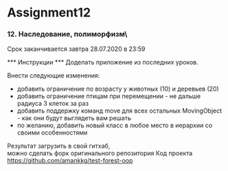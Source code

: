 # Assignment12

### 12. Наследование, полиморфизм\
Срок заканчивается завтра 28.07.2020 в 23:59

*** Инструкции ***
Доделать приложение из последних уроков.

Внести следующие изменения:
* добавить ограничение по возрасту у животных (10) и деревьев (20)
* добавить ограничение птицам при перемещении - не дальше радиуса 3 клеток за раз
* добавить поддержку команд move для всех остальных MovingObject - как они будут выглядеть вам решать
* по желанию, добавить новый класс в любое место в иерархии со своими особенностями


Результат загрузить в свой гитхаб,\
можно сделать форк оригинального репозитория
Код проекта https://github.com/amankkg/test-forest-oop
